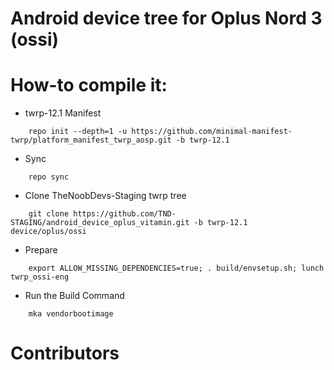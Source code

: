 # Android device tree for Oplus Nord 3 (ossi)

# How-to compile it:

 - twrp-12.1 Manifest
```
    repo init --depth=1 -u https://github.com/minimal-manifest-twrp/platform_manifest_twrp_aosp.git -b twrp-12.1
```
 - Sync
```
    repo sync
```
 - Clone TheNoobDevs-Staging twrp tree
```
    git clone https://github.com/TND-STAGING/android_device_oplus_vitamin.git -b twrp-12.1 device/oplus/ossi
```
 - Prepare
```
    export ALLOW_MISSING_DEPENDENCIES=true; . build/envsetup.sh; lunch twrp_ossi-eng
```
 - Run the Build Command
```
    mka vendorbootimage
```
# Contributors
